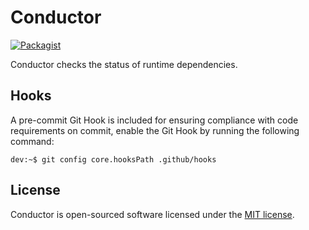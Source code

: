 # Conductor

[![Packagist](https://img.shields.io/packagist/v/shrink/conductor.svg)][packagist]

Conductor checks the status of runtime dependencies.

## Hooks

A pre-commit Git Hook is included for ensuring compliance with code
requirements on commit, enable the Git Hook by running the following command:

```console
dev:~$ git config core.hooksPath .github/hooks
```

## License

Conductor is open-sourced software licensed under the
[MIT license][mit-license].

[mit-license]: https://choosealicense.com/licenses/mit/
[packagist]: https://packagist.org/packages/shrink/conductor
